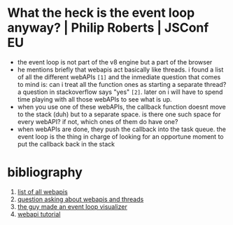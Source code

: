 # What the heck is the event loop anyway? | Philip Roberts | JSConf EU
- the event loop is not part of the v8 engine but a part of the browser
- he mentions briefly that webapis act basically like threads. i found a list of all the different webAPIs `[1]` and the inmediate question that comes to mind is: can i treat all the function ones as starting a separate thread? a question in stackoverflow says "yes" `[2]`. later on i will have to spend time playing with all those webAPIs to see what is up.
- when you use one of these webAPIs, the callback function doesnt move to the stack (duh) but to a separate space. is there one such space for every webAPI? if not, which ones of them do have one?
- when webAPIs are done, they push the callback into the task queue. the event loop is the thing in charge of looking for an opportune moment to put the callback back in the stack




# bibliography
1. [list of all webapis](https://developer.mozilla.org/en-US/docs/Web/API)
2. [question asking about webapis and threads](https://stackoverflow.com/questions/50283281/do-the-javascript-web-apis-run-on-a-different-thread-than-the-call-stack-thread)
3. [the guy made an event loop visualizer](http://latentflip.com/loupe)
4. [webapi tutorial](https://developer.mozilla.org/en-US/docs/Learn/JavaScript/Client-side_web_APIs/Introduction)
